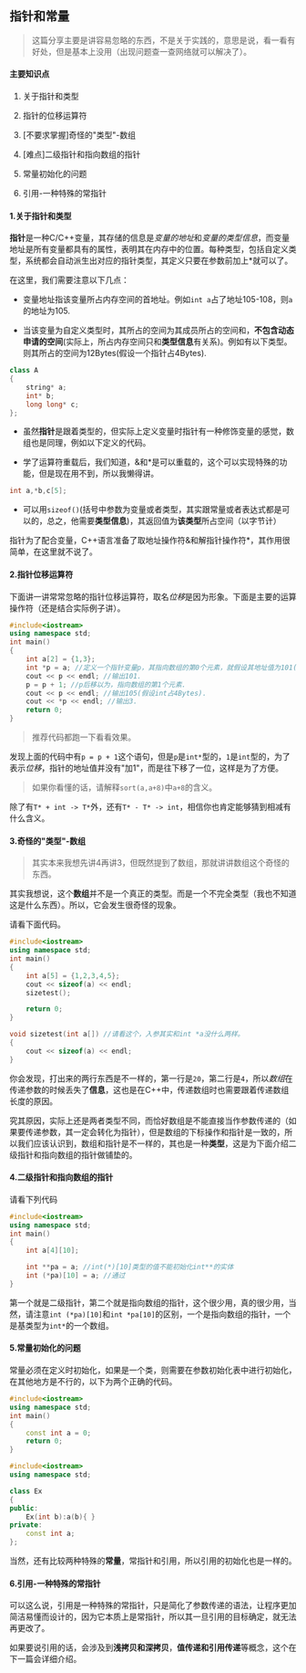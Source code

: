 ## 指针和常量

> 这篇分享主要是讲容易忽略的东西，不是关于实践的，意思是说，看一看有好处，但是基本上没用（出现问题查一查网络就可以解决了）。

#### 主要知识点

1. 关于指针和类型

2. 指针的位移运算符

3. [不要求掌握]奇怪的"类型"-数组

4. [难点]二级指针和指向数组的指针

5. 常量初始化的问题

6. 引用-一种特殊的常指针

#### 1.关于指针和类型

**指针**是一种C/C++变量，其存储的信息是*变量的地址*和*变量的类型信息*，而变量地址是所有变量都具有的属性，表明其在内存中的位置。每种类型，包括自定义类型，系统都会自动派生出对应的指针类型，其定义只要在参数前加上*就可以了。

在这里，我们需要注意以下几点：

- 变量地址指该变量所占内存空间的首地址。例如`int a`占了地址105-108，则`a`的地址为105.

- 当该变量为自定义类型时，其所占的空间为其成员所占的空间和，**不包含动态申请的空间**(实际上，所占内存空间只和**类型信息**有关系)。例如有以下类型。则其所占的空间为12Bytes(假设一个指针占4Bytes).

```cpp
class A
{
    string* a;
    int* b;
    long long* c;
};
```

- 虽然**指针**是跟着类型的，但实际上定义变量时指针有一种修饰变量的感觉，数组也是同理，例如以下定义的代码。

- 学了运算符重载后，我们知道，&和*是可以重载的，这个可以实现特殊的功能，但是现在用不到，所以我懒得讲。

```cpp
int a,*b,c[5];
```

- 可以用`sizeof()`(括号中参数为变量或者类型，其实跟常量或者表达式都是可以的，总之，他需要**类型信息**)，其返回值为**该类型**所占空间（以字节计）

指针为了配合变量，C++语言准备了取地址操作符&和解指针操作符*，其作用很简单，在这里就不说了。

#### 2.指针位移运算符

下面讲一讲常常忽略的指针位移运算符，取名*位移*是因为形象。下面是主要的运算操作符（还是结合实际例子讲）。

```cpp
#include<iostream>
using namespace std;
int main()
{
    int a[2] = {1,3};
    int *p = a; //定义一个指针变量p，其指向数组的第0个元素，就假设其地址值为101(当然，实际上是16进制的).
    cout << p << endl; //输出101.
    p = p + 1; //p后移以为，指向数组的第1个元素.
    cout << p << endl; //输出105(假设int占4Bytes).
    cout << *p << endl; //输出3.
    return 0;
}
```

> 推荐代码都跑一下看看效果。

发现上面的代码中有`p = p + 1`这个语句，但是`p`是`int*`型的，`1`是`int`型的，为了表示*位移*，指针的地址值并没有"加1"，而是往下移了一位，这样是为了方便。

> 如果你看懂的话，请解释`sort(a,a+8)`中`a+8`的含义。

除了有`T* + int -> T*`外，还有`T* - T* -> int`，相信你也肯定能够猜到相减有什么含义。

#### 3.奇怪的"类型"-数组

> 其实本来我想先讲4再讲3，但既然提到了数组，那就讲讲数组这个奇怪的东西。

其实我想说，这个**数组**并不是一个真正的类型。而是一个不完全类型（我也不知道这是什么东西）。所以，它会发生很奇怪的现象。

请看下面代码。

```cpp
#include<iostream>
using namespace std;
int main()
{
    int a[5] = {1,2,3,4,5};
    cout << sizeof(a) << endl;
    sizetest();

    return 0;
}

void sizetest(int a[]) //请看这个，入参其实和int *a没什么两样。
{
    cout << sizeof(a) << endl;
}
```

你会发现，打出来的两行东西是不一样的，第一行是`20`，第二行是`4`，所以*数组*在传递参数的时候丢失了**信息**，这也是在C++中，传递数组时也需要跟着传递数组长度的原因。

究其原因，实际上还是两者类型不同，而恰好数组是不能直接当作参数传递的（如果要传递参数，其一定会转化为指针），但是数组的下标操作和指针是一致的，所以我们应该认识到，数组和指针是不一样的，其也是一种**类型**，这是为下面介绍二级指针和指向数组的指针做铺垫的。

#### 4.二级指针和指向数组的指针

请看下列代码

```cpp
#include<iostream>
using namespace std;
int main()
{
    int a[4][10];

    int **pa = a; //int(*)[10]类型的值不能初始化int**的实体
    int (*pa)[10] = a; //通过
}
```

第一个就是二级指针，第二个就是指向数组的指针，这个很少用，真的很少用，当然，请注意`int (*pa)[10]`和`int *pa[10]`的区别，一个是指向数组的指针，一个是基类型为`int*`的一个数组。

#### 5.常量初始化的问题

常量必须在定义时初始化，如果是一个类，则需要在参数初始化表中进行初始化，在其他地方是不行的，以下为两个正确的代码。

```cpp
#include<iostream>
using namespace std;
int main()
{
    const int a = 0;
    return 0;
}
```

```cpp
#include<iostream>
using namespace std;

class Ex
{
public:
    Ex(int b):a(b){ }
private:
    const int a;
};

```

当然，还有比较两种特殊的**常量**，常指针和引用，所以引用的初始化也是一样的。

#### 6.引用-一种特殊的常指针

可以这么说，引用是一种特殊的常指针，只是简化了参数传递的语法，让程序更加简洁易懂而设计的，因为它本质上是常指针，所以其一旦引用的目标确定，就无法再更改了。

如果要说引用的话，会涉及到**浅拷贝和深拷贝**，**值传递和引用传递**等概念，这个在下一篇会详细介绍。
